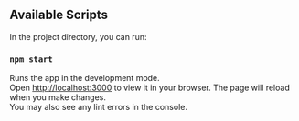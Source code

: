 
## Available Scripts

In the project directory, you can run:

### `npm start`
<!-- // cd reminders-app  -->
<!-- // npm start           :
-----------------------:
// cd backend          :
// node server.js      : -->
Runs the app in the development mode.\
Open [http://localhost:3000](http://localhost:3000) to view it in your browser.
The page will reload when you make changes.\
You may also see any lint errors in the console.


